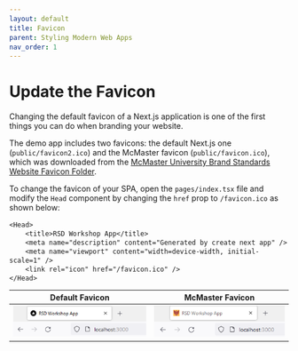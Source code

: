 ```yaml
---
layout: default
title: Favicon
parent: Styling Modern Web Apps
nav_order: 1
---
```


# Update the Favicon

Changing the default favicon of a Next.js application is one of the first things you can do when branding your website.

The demo app includes two favicons: the default Next.js one (`public/favicon2.ico`) and the McMaster favicon (`public/favicon.ico`), which was downloaded from the [McMaster University Brand Standards Website Favicon Folder](https://brand-resources.mcmaster.ca/asset-bank/action/browseItems?categoryId=1516&categoryTypeId=2&cachedCriteria=1).

To change the favicon of your SPA, open the `pages/index.tsx` file and modify the `Head` component by changing the `href` prop to `/favicon.ico` as shown below:

```
<Head>
	<title>RSD Workshop App</title>
	<meta name="description" content="Generated by create next app" />
	<meta name="viewport" content="width=device-width, initial-scale=1" />
	<link rel="icon" href="/favicon.ico" />
</Head>
```

Default Favicon          |  McMaster Favicon
:-------------------------:|:-------------------------:
![old-favicon](assets/img/old-favicon.png)  |  ![new-favicon](assets/img/new-favicon.png)